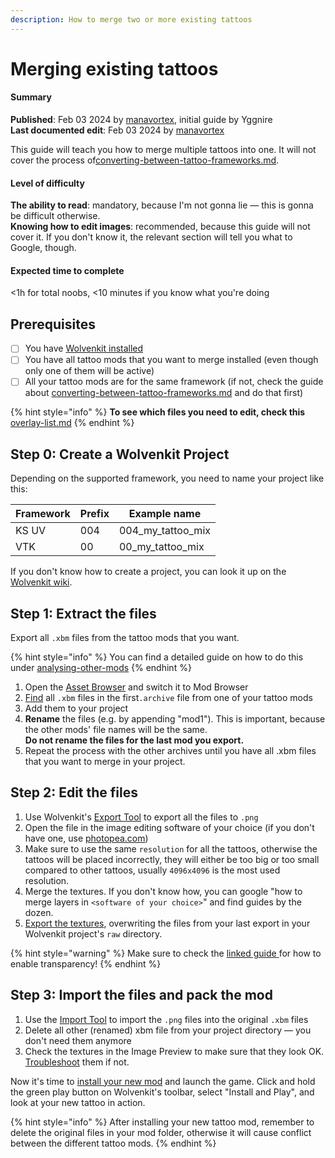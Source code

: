 ```yaml
---
description: How to merge two or more existing tattoos
---
```


# Merging existing tattoos

#### Summary

**Published**: Feb 03 2024 by [manavortex](https://app.gitbook.com/u/NfZBoxGegfUqB33J9HXuCs6PVaC3 "mention"), initial guide by Yggnire\
**Last documented edit**: Feb 03 2024 by [manavortex](https://app.gitbook.com/u/NfZBoxGegfUqB33J9HXuCs6PVaC3 "mention")

This guide will teach you how to merge multiple tattoos into one. It will not cover the process of[converting-between-tattoo-frameworks.md](converting-between-tattoo-frameworks.md "mention").

#### Level of difficulty

**The ability to read**: mandatory, because I'm not gonna lie — this is gonna be difficult otherwise.\
**Knowing how to edit images**: recommended, because this guide will not cover it. If you don't know it, the relevant section will tell you what to Google, though.

#### Expected time to complete

<1h for total noobs, <10 minutes if you know what you're doing

## Prerequisites

* [ ] You have [Wolvenkit installed](https://app.gitbook.com/s/-MP\_ozZVx2gRZUPXkd4r/getting-started/download)
* [ ] You have all tattoo mods that you want to merge installed (even though only one of them will be active)
* [ ] All your tattoo mods are for the same framework (if not, check the guide about [converting-between-tattoo-frameworks.md](converting-between-tattoo-frameworks.md "mention") and do that first)

{% hint style="info" %}
**To see which files you need to edit, check this** [overlay-list.md](overlay-list.md "mention")
{% endhint %}

## Step 0: Create a Wolvenkit Project

Depending on the supported framework, you need to name your project like this:&#x20;

| Framework | Prefix | Example name         |
| --------- | ------ | -------------------- |
| KS UV     | 004    | 004\_my\_tattoo\_mix |
| VTK       | 00     | 00\_my\_tattoo\_mix  |

If you don't know how to create a project, you can look it up on the [Wolvenkit wiki](https://app.gitbook.com/s/-MP\_ozZVx2gRZUPXkd4r/wolvenkit-app/usage/wolvenkit-projects#create-a-new-wolvenkit-mod-project).

## Step 1: Extract the files

Export all `.xbm` files from the tattoo mods that you want.&#x20;

{% hint style="info" %}
You can find a detailed guide on how to do this under [analysing-other-mods](../../analysing-other-mods/ "mention")
{% endhint %}

1. Open the [Asset Browser](https://app.gitbook.com/s/-MP\_ozZVx2gRZUPXkd4r/wolvenkit-app/editor/asset-browser) and switch it to Mod Browser
2. [Find](https://app.gitbook.com/s/-MP\_ozZVx2gRZUPXkd4r/wolvenkit-app/usage/wolvenkit-search-finding-files) all `.xbm` files in the  first`.archive` file from one of your tattoo mods
3. Add them to your project
4. **Rename** the files (e.g. by appending "mod1"). This is important, because the other mods' file names will be the same. \
   **Do not rename the files for the last mod you export.**
5. Repeat the process with the other archives until you have all .xbm files that you want to merge in your project.

## Step 2: Edit the files

1. Use Wolvenkit's [Export Tool](https://app.gitbook.com/s/-MP\_ozZVx2gRZUPXkd4r/wolvenkit-app/tools/tools-import-export#export-tool) to export all the files to `.png`
2. Open the file in the image editing software of your choice (if you don't have one, use [photopea.com](https://www.photopea.com/))
3. Make sure to use the same `resolution` for all the tattoos, otherwise the tattoos will be placed incorrectly, they will either be too big or too small compared to other tattoos, usually `4096x4096`  is the most used resolution.
4. Merge the textures. If you don't know how, you can google "how to merge layers in `<software of your choice>`" and find guides by the dozen.
5. [Export the textures](../../textures-and-luts/images-importing-editing-exporting.md), overwriting the files from your last export in your Wolvenkit project's `raw` directory.

{% hint style="warning" %}
Make sure to check the [linked guide ](../../textures-and-luts/images-importing-editing-exporting.md)for how to enable transparency!
{% endhint %}

## Step 3: Import the files and pack the mod

1. Use the [Import Tool](https://app.gitbook.com/s/-MP\_ozZVx2gRZUPXkd4r/wolvenkit-app/tools/tools-import-export#import-tool) to import the `.png` files into the original `.xbm` files
2. Delete all other (renamed) xbm file from your project directory — you don't need them anymore
3. Check the textures in the Image Preview to make sure that they look OK. [Troubleshoot](../../textures-and-luts/images-importing-editing-exporting.md) them if not.

Now it's time to [install your new mod](https://app.gitbook.com/s/-MP\_ozZVx2gRZUPXkd4r/wolvenkit-app/menu/toolbar#install-and-launch) and launch the game. Click and hold the green play button on Wolvenkit's toolbar, select "Install and Play", and look at your new tattoo in action.

{% hint style="info" %}
After installing your new tattoo mod, remember to delete the original files in your mod folder, otherwise it will cause conflict between the different tattoo mods.
{% endhint %}

##

